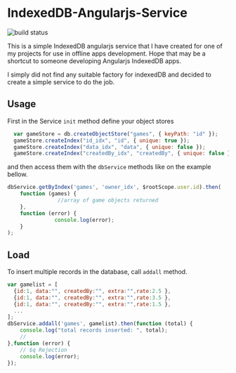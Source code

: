 IndexedDB-Angularjs-Service
=================

![build status](https://img.shields.io/pypi/status/Django.svg)

This is a simple IndexedDB angularjs service that I have created for one of my projects for use in offline apps development.
Hope that may be a shortcut to someone developing Angularjs IndexedDB apps.

I simply did not find any suitable factory for indexedDB and decided to create a simple service to do the job.

## Usage

First in the Service `init` method define your object stores

```javascript
  var gameStore = db.createObjectStore("games", { keyPath: "id" });
  gameStore.createIndex("id_idx", "id", { unique: true });
  gameStore.createIndex("data_idx", "data", { unique: false });
  gameStore.createIndex("createdBy_idx", "createdBy", { unique: false });
```
and then access them with the `dbService` methods like on the example bellow.

```javascript
dbService.getByIndex('games', 'owner_idx', $rootScope.user.id).then(
    function (games) {
                //array of game objects returned
    },
    function (error) {
               console.log(error);
    }
);
```

## Load

To insert multiple records in the database, call `addall` method.
```javascript
var gamelist = [
  {id:1, data:"", createdBy:"", extra:"",rate:2.5 },
  {id:1, data:"", createdBy:"", extra:"",rate:3.5 },
  {id:1, data:"", createdBy:"", extra:"",rate:1.5 },
  ...
];
dbService.addall('games', gamelist).then(function (total) {
    console.log("total records inserted: ", total);
    //
},function (error) {
    // $q Rejection
    console.log(error);
});
```
